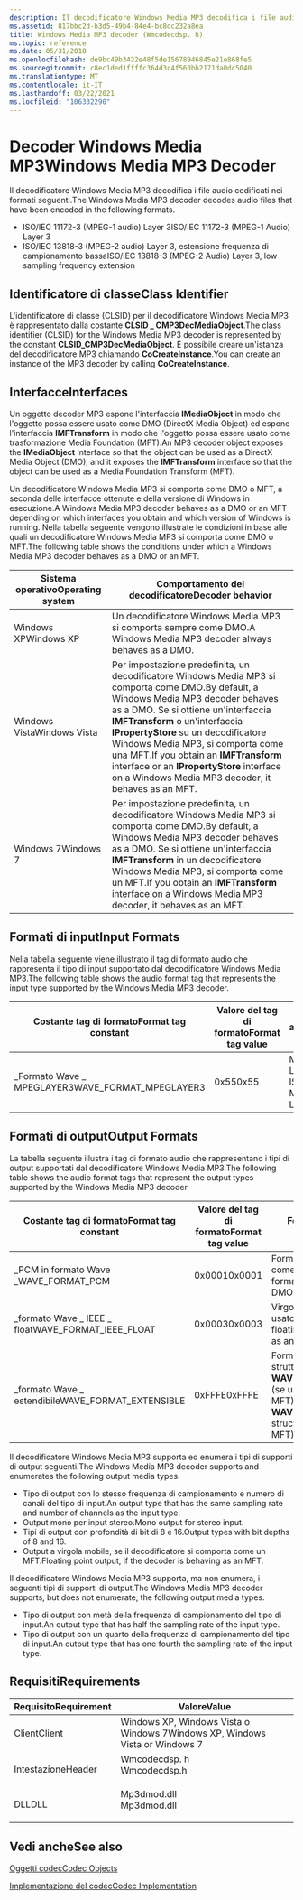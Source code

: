 ```yaml
---
description: Il decodificatore Windows Media MP3 decodifica i file audio codificati nei formati seguenti.
ms.assetid: 817bbc2d-b3d5-49b4-84e4-bc8dc232a8ea
title: Windows Media MP3 decoder (Wmcodecdsp. h)
ms.topic: reference
ms.date: 05/31/2018
ms.openlocfilehash: de9bc49b3422e48f5de15678946845e21e868fe5
ms.sourcegitcommit: c8ec1ded1ffffc364d3c4f560bb2171da0dc5040
ms.translationtype: MT
ms.contentlocale: it-IT
ms.lasthandoff: 03/22/2021
ms.locfileid: "106332290"
---
```

# <a name="windows-media-mp3-decoder"></a><span data-ttu-id="5f287-103">Decoder Windows Media MP3</span><span class="sxs-lookup"><span data-stu-id="5f287-103">Windows Media MP3 Decoder</span></span>

<span data-ttu-id="5f287-104">Il decodificatore Windows Media MP3 decodifica i file audio codificati nei formati seguenti.</span><span class="sxs-lookup"><span data-stu-id="5f287-104">The Windows Media MP3 decoder decodes audio files that have been encoded in the following formats.</span></span>

-   <span data-ttu-id="5f287-105">ISO/IEC 11172-3 (MPEG-1 audio) Layer 3</span><span class="sxs-lookup"><span data-stu-id="5f287-105">ISO/IEC 11172-3 (MPEG-1 Audio) Layer 3</span></span>
-   <span data-ttu-id="5f287-106">ISO/IEC 13818-3 (MPEG-2 audio) Layer 3, estensione frequenza di campionamento bassa</span><span class="sxs-lookup"><span data-stu-id="5f287-106">ISO/IEC 13818-3 (MPEG-2 Audio) Layer 3, low sampling frequency extension</span></span>

## <a name="class-identifier"></a><span data-ttu-id="5f287-107">Identificatore di classe</span><span class="sxs-lookup"><span data-stu-id="5f287-107">Class Identifier</span></span>

<span data-ttu-id="5f287-108">L'identificatore di classe (CLSID) per il decodificatore Windows Media MP3 è rappresentato dalla costante **CLSID \_ CMP3DecMediaObject**.</span><span class="sxs-lookup"><span data-stu-id="5f287-108">The class identifier (CLSID) for the Windows Media MP3 decoder is represented by the constant **CLSID\_CMP3DecMediaObject**.</span></span> <span data-ttu-id="5f287-109">È possibile creare un'istanza del decodificatore MP3 chiamando **CoCreateInstance**.</span><span class="sxs-lookup"><span data-stu-id="5f287-109">You can create an instance of the MP3 decoder by calling **CoCreateInstance**.</span></span>

## <a name="interfaces"></a><span data-ttu-id="5f287-110">Interfacce</span><span class="sxs-lookup"><span data-stu-id="5f287-110">Interfaces</span></span>

<span data-ttu-id="5f287-111">Un oggetto decoder MP3 espone l'interfaccia **IMediaObject** in modo che l'oggetto possa essere usato come DMO (DirectX Media Object) ed espone l'interfaccia **IMFTransform** in modo che l'oggetto possa essere usato come trasformazione Media Foundation (MFT).</span><span class="sxs-lookup"><span data-stu-id="5f287-111">An MP3 decoder object exposes the **IMediaObject** interface so that the object can be used as a DirectX Media Object (DMO), and it exposes the **IMFTransform** interface so that the object can be used as a Media Foundation Transform (MFT).</span></span>

<span data-ttu-id="5f287-112">Un decodificatore Windows Media MP3 si comporta come DMO o MFT, a seconda delle interfacce ottenute e della versione di Windows in esecuzione.</span><span class="sxs-lookup"><span data-stu-id="5f287-112">A Windows Media MP3 decoder behaves as a DMO or an MFT depending on which interfaces you obtain and which version of Windows is running.</span></span> <span data-ttu-id="5f287-113">Nella tabella seguente vengono illustrate le condizioni in base alle quali un decodificatore Windows Media MP3 si comporta come DMO o MFT.</span><span class="sxs-lookup"><span data-stu-id="5f287-113">The following table shows the conditions under which a Windows Media MP3 decoder behaves as a DMO or an MFT.</span></span>



| <span data-ttu-id="5f287-114">Sistema operativo</span><span class="sxs-lookup"><span data-stu-id="5f287-114">Operating system</span></span> | <span data-ttu-id="5f287-115">Comportamento del decodificatore</span><span class="sxs-lookup"><span data-stu-id="5f287-115">Decoder behavior</span></span>                                                                                                                                                                               |
|------------------|------------------------------------------------------------------------------------------------------------------------------------------------------------------------------------------------|
| <span data-ttu-id="5f287-116">Windows XP</span><span class="sxs-lookup"><span data-stu-id="5f287-116">Windows XP</span></span>       | <span data-ttu-id="5f287-117">Un decodificatore Windows Media MP3 si comporta sempre come DMO.</span><span class="sxs-lookup"><span data-stu-id="5f287-117">A Windows Media MP3 decoder always behaves as a DMO.</span></span>                                                                                                                                           |
| <span data-ttu-id="5f287-118">Windows Vista</span><span class="sxs-lookup"><span data-stu-id="5f287-118">Windows Vista</span></span>    | <span data-ttu-id="5f287-119">Per impostazione predefinita, un decodificatore Windows Media MP3 si comporta come DMO.</span><span class="sxs-lookup"><span data-stu-id="5f287-119">By default, a Windows Media MP3 decoder behaves as a DMO.</span></span> <span data-ttu-id="5f287-120">Se si ottiene un'interfaccia **IMFTransform** o un'interfaccia **IPropertyStore** su un decodificatore Windows Media MP3, si comporta come una MFT.</span><span class="sxs-lookup"><span data-stu-id="5f287-120">If you obtain an **IMFTransform** interface or an **IPropertyStore** interface on a Windows Media MP3 decoder, it behaves as an MFT.</span></span> |
| <span data-ttu-id="5f287-121">Windows 7</span><span class="sxs-lookup"><span data-stu-id="5f287-121">Windows 7</span></span>        | <span data-ttu-id="5f287-122">Per impostazione predefinita, un decodificatore Windows Media MP3 si comporta come DMO.</span><span class="sxs-lookup"><span data-stu-id="5f287-122">By default, a Windows Media MP3 decoder behaves as a DMO.</span></span> <span data-ttu-id="5f287-123">Se si ottiene un'interfaccia **IMFTransform** in un decodificatore Windows Media MP3, si comporta come un MFT.</span><span class="sxs-lookup"><span data-stu-id="5f287-123">If you obtain an **IMFTransform** interface on a Windows Media MP3 decoder, it behaves as an MFT.</span></span>                                    |



 

## <a name="input-formats"></a><span data-ttu-id="5f287-124">Formati di input</span><span class="sxs-lookup"><span data-stu-id="5f287-124">Input Formats</span></span>

<span data-ttu-id="5f287-125">Nella tabella seguente viene illustrato il tag di formato audio che rappresenta il tipo di input supportato dal decodificatore Windows Media MP3.</span><span class="sxs-lookup"><span data-stu-id="5f287-125">The following table shows the audio format tag that represents the input type supported by the Windows Media MP3 decoder.</span></span>



| <span data-ttu-id="5f287-126">Costante tag di formato</span><span class="sxs-lookup"><span data-stu-id="5f287-126">Format tag constant</span></span>      | <span data-ttu-id="5f287-127">Valore del tag di formato</span><span class="sxs-lookup"><span data-stu-id="5f287-127">Format tag value</span></span> | <span data-ttu-id="5f287-128">Formato audio</span><span class="sxs-lookup"><span data-stu-id="5f287-128">Audio format</span></span>     |
|--------------------------|------------------|------------------|
| <span data-ttu-id="5f287-129">\_Formato Wave \_ MPEGLAYER3</span><span class="sxs-lookup"><span data-stu-id="5f287-129">WAVE\_FORMAT\_MPEGLAYER3</span></span> | <span data-ttu-id="5f287-130">0x55</span><span class="sxs-lookup"><span data-stu-id="5f287-130">0x55</span></span>             | <span data-ttu-id="5f287-131">MPEG Layer 3 ISO</span><span class="sxs-lookup"><span data-stu-id="5f287-131">ISO MPEG Layer 3</span></span> |



 

## <a name="output-formats"></a><span data-ttu-id="5f287-132">Formati di output</span><span class="sxs-lookup"><span data-stu-id="5f287-132">Output Formats</span></span>

<span data-ttu-id="5f287-133">La tabella seguente illustra i tag di formato audio che rappresentano i tipi di output supportati dal decodificatore Windows Media MP3.</span><span class="sxs-lookup"><span data-stu-id="5f287-133">The following table shows the audio format tags that represent the output types supported by the Windows Media MP3 decoder.</span></span>



| <span data-ttu-id="5f287-134">Costante tag di formato</span><span class="sxs-lookup"><span data-stu-id="5f287-134">Format tag constant</span></span>       | <span data-ttu-id="5f287-135">Valore del tag di formato</span><span class="sxs-lookup"><span data-stu-id="5f287-135">Format tag value</span></span> | <span data-ttu-id="5f287-136">Formato audio</span><span class="sxs-lookup"><span data-stu-id="5f287-136">Audio format</span></span>                                                                |
|---------------------------|------------------|-----------------------------------------------------------------------------|
| <span data-ttu-id="5f287-137">\_PCM in formato Wave \_</span><span class="sxs-lookup"><span data-stu-id="5f287-137">WAVE\_FORMAT\_PCM</span></span>         | <span data-ttu-id="5f287-138">0x0001</span><span class="sxs-lookup"><span data-stu-id="5f287-138">0x0001</span></span>           | <span data-ttu-id="5f287-139">Formato PCM (se usato come DMO o MFT)</span><span class="sxs-lookup"><span data-stu-id="5f287-139">PCM format (when used as a DMO or an MFT)</span></span>                                   |
| <span data-ttu-id="5f287-140">\_formato Wave \_ IEEE \_ float</span><span class="sxs-lookup"><span data-stu-id="5f287-140">WAVE\_FORMAT\_IEEE\_FLOAT</span></span> | <span data-ttu-id="5f287-141">0x0003</span><span class="sxs-lookup"><span data-stu-id="5f287-141">0x0003</span></span>           | <span data-ttu-id="5f287-142">Virgola mobile IEEE (se usato come MFT)</span><span class="sxs-lookup"><span data-stu-id="5f287-142">IEEE floating point (when used as an MFT)</span></span>                                   |
| <span data-ttu-id="5f287-143">\_formato Wave \_ estendibile</span><span class="sxs-lookup"><span data-stu-id="5f287-143">WAVE\_FORMAT\_EXTENSIBLE</span></span>  | <span data-ttu-id="5f287-144">0xFFFE</span><span class="sxs-lookup"><span data-stu-id="5f287-144">0xFFFE</span></span>           | <span data-ttu-id="5f287-145">Formato PCM/IEEE nella struttura **WAVEFORMATEXTENSIBLE** (se usato come MFT)</span><span class="sxs-lookup"><span data-stu-id="5f287-145">PCM/IEEE format in **WAVEFORMATEXTENSIBLE** structure (when used as an MFT)</span></span> |



 

<span data-ttu-id="5f287-146">Il decodificatore Windows Media MP3 supporta ed enumera i tipi di supporti di output seguenti.</span><span class="sxs-lookup"><span data-stu-id="5f287-146">The Windows Media MP3 decoder supports and enumerates the following output media types.</span></span>

-   <span data-ttu-id="5f287-147">Tipo di output con lo stesso frequenza di campionamento e numero di canali del tipo di input.</span><span class="sxs-lookup"><span data-stu-id="5f287-147">An output type that has the same sampling rate and number of channels as the input type.</span></span>
-   <span data-ttu-id="5f287-148">Output mono per input stereo.</span><span class="sxs-lookup"><span data-stu-id="5f287-148">Mono output for stereo input.</span></span>
-   <span data-ttu-id="5f287-149">Tipi di output con profondità di bit di 8 e 16.</span><span class="sxs-lookup"><span data-stu-id="5f287-149">Output types with bit depths of 8 and 16.</span></span>
-   <span data-ttu-id="5f287-150">Output a virgola mobile, se il decodificatore si comporta come un MFT.</span><span class="sxs-lookup"><span data-stu-id="5f287-150">Floating point output, if the decoder is behaving as an MFT.</span></span>

<span data-ttu-id="5f287-151">Il decodificatore Windows Media MP3 supporta, ma non enumera, i seguenti tipi di supporti di output.</span><span class="sxs-lookup"><span data-stu-id="5f287-151">The Windows Media MP3 decoder supports, but does not enumerate, the following output media types.</span></span>

-   <span data-ttu-id="5f287-152">Tipo di output con metà della frequenza di campionamento del tipo di input.</span><span class="sxs-lookup"><span data-stu-id="5f287-152">An output type that has half the sampling rate of the input type.</span></span>
-   <span data-ttu-id="5f287-153">Tipo di output con un quarto della frequenza di campionamento del tipo di input.</span><span class="sxs-lookup"><span data-stu-id="5f287-153">An output type that has one fourth the sampling rate of the input type.</span></span>

## <a name="requirements"></a><span data-ttu-id="5f287-154">Requisiti</span><span class="sxs-lookup"><span data-stu-id="5f287-154">Requirements</span></span>



| <span data-ttu-id="5f287-155">Requisito</span><span class="sxs-lookup"><span data-stu-id="5f287-155">Requirement</span></span> | <span data-ttu-id="5f287-156">Valore</span><span class="sxs-lookup"><span data-stu-id="5f287-156">Value</span></span> |
|-------------------|-----------------------------------------------------------------------------------------|
| <span data-ttu-id="5f287-157">Client</span><span class="sxs-lookup"><span data-stu-id="5f287-157">Client</span></span><br/> | <span data-ttu-id="5f287-158">Windows XP, Windows Vista o Windows 7</span><span class="sxs-lookup"><span data-stu-id="5f287-158">Windows XP, Windows Vista or Windows 7</span></span><br/>                                       |
| <span data-ttu-id="5f287-159">Intestazione</span><span class="sxs-lookup"><span data-stu-id="5f287-159">Header</span></span><br/> | <dl> <span data-ttu-id="5f287-160"><dt>Wmcodecdsp. h</dt></span><span class="sxs-lookup"><span data-stu-id="5f287-160"><dt>Wmcodecdsp.h</dt></span></span> </dl> |
| <span data-ttu-id="5f287-161">DLL</span><span class="sxs-lookup"><span data-stu-id="5f287-161">DLL</span></span><br/>    | <dl> <span data-ttu-id="5f287-162"><dt>Mp3dmod.dll</dt></span><span class="sxs-lookup"><span data-stu-id="5f287-162"><dt>Mp3dmod.dll</dt></span></span> </dl>  |



## <a name="see-also"></a><span data-ttu-id="5f287-163">Vedi anche</span><span class="sxs-lookup"><span data-stu-id="5f287-163">See also</span></span>

<dl> <dt>

[<span data-ttu-id="5f287-164">Oggetti codec</span><span class="sxs-lookup"><span data-stu-id="5f287-164">Codec Objects</span></span>](codecobjects.md)
</dt> <dt>

[<span data-ttu-id="5f287-165">Implementazione del codec</span><span class="sxs-lookup"><span data-stu-id="5f287-165">Codec Implementation</span></span>](codecimplementation.md)
</dt> </dl>

 

 





